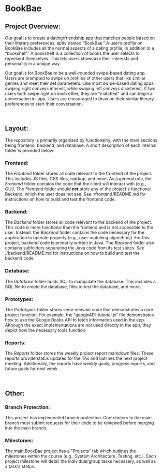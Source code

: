 # BookBae

## Project Overview:
   
Our goal is to create a dating/friendship app that matches people based on their literary preferences, aptly named “BookBae.” A user’s profile on BookBae includes all the normal aspects of a dating profile, in addition to a “bookshelf.” A bookshelf is a collection of books the user selects to represent themselves. This lets users showcase their interests and personality in a unique way.

Our goal is for BookBae to be a well-rounded swipe-based dating app. Users are prompted to swipe on profiles of other users that like similar genres and meet their set parameters. Like most swipe-based dating apps, swiping right conveys interest, while swiping left conveys disinterest. If two users both swipe right on each other, they are "matched" and can begin a conversation in-app. Users are encouraged to draw on their similar literary preferences to start their conversation.
  
<br/>

## Layout:

The repository is primarily organized by functionality, with the main sections being frontend, backend, and database. A short description of each internal folder is provided below:

### Frontend:

The *Frontend* folder stores all code relevant to the frontend of the project. This includes JS files, CSS files, markup, and more. As a general rule, the *Frontend* folder contains the code that the client will interact with (e.g., GUI). The *Frontend* folder should **not** store any of the project's functional Backend, which the user does not see. See ./frontend/README.md for instructions on how to build and test the frontend code.

### Backend:

The *Backend* folder stores all code relevant to the backend of the project. This code is more functional than the frontend and is not accessible to the user. Instead, the *Backend* folder contains the code necessary for the application to operate properly (e.g., user-matching algorithms). For this project, backend code is primarily written in Java. The *Backend* folder also contains subfolders separating the Java code from its test suites. See ./backend/README.md for instructions on how to build and test the backend code.

### Database:

The *Database* folder holds SQL to manipulate the database. This includes a SQL file to create the database, files to test the database, and more.

### Prototypes:

The *Prototypes* folder stores semi-relevant code that demonstrates a core project function. For example, the "googleAPI-tutorial.js" file demonstrates how to use the Google Books API to fetch information used in the app. Although the exact implementations are not used directly in the app, they depict how the  necessary tools function. 

### Reports:

The *Reports* folder stores the weekly project report markdown files. These reports provide status updates for the TAs and outlines the next project meeting. Additionally, the reports have weekly goals, progress reports, and future goals for next week.
  
<br/>

## Other:

### Branch Protection:

This project has implemented branch protection. Contributors to the main branch must submit requests for their code to be reviewed before merging into the main branch. 

### Milestones:

The main BookBae project has a "Projects" tab which outlines the milestones within the course (e.g., System Architecture, Testing, etc.). Each project milestone will detail the individual/group tasks necessary, as well as a task's status.
